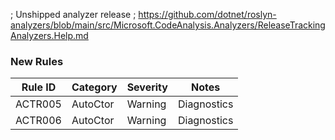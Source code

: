 ; Unshipped analyzer release
; https://github.com/dotnet/roslyn-analyzers/blob/main/src/Microsoft.CodeAnalysis.Analyzers/ReleaseTrackingAnalyzers.Help.md

### New Rules

Rule ID | Category | Severity | Notes
--------|----------|----------|-------
ACTR005 | AutoCtor | Warning  | Diagnostics
ACTR006 | AutoCtor | Warning  | Diagnostics
